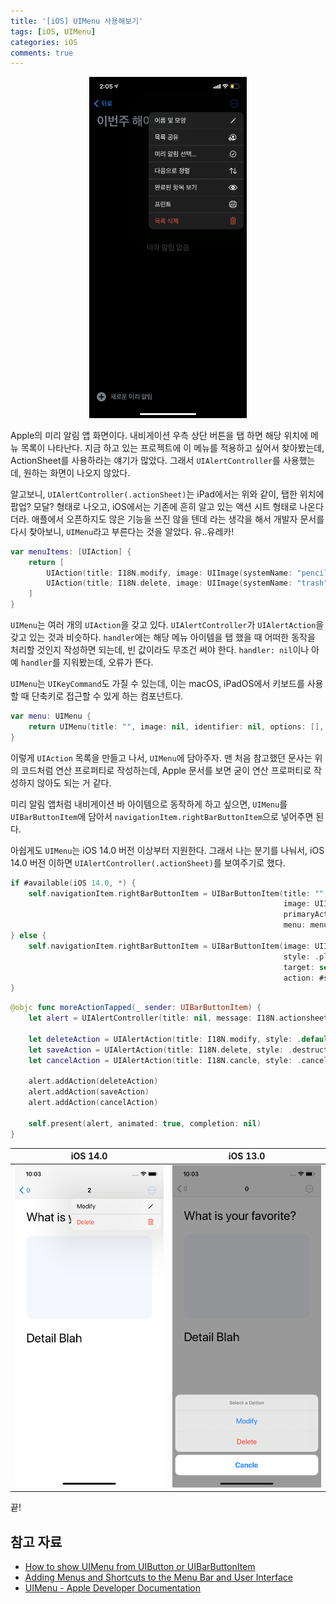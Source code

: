 ```yaml
---
title: '[iOS] UIMenu 사용해보기'
tags: [iOS, UIMenu]
categories: iOS
comments: true
---
```


<p align="center">
<img src="/assets/img/uimenu/uimenu.png" width="50%" />
</p>

Apple의 미리 알림 앱 화면이다. 내비게이션 우측 상단 버튼을 탭 하면 해당 위치에 메뉴 목록이 나타난다. 지금 하고 있는 프로젝트에 이 메뉴를 적용하고 싶어서 찾아봤는데, ActionSheet를 사용하라는 얘기가 많았다. 그래서 `UIAlertController`를 사용했는데, 원하는 화면이 나오지 않았다. 

알고보니, `UIAlertController(.actionSheet)`는 iPad에서는 위와 같이, 탭한 위치에 팝업? 모달? 형태로 나오고, iOS에서는 기존에 흔히 알고 있는 액션 시트 형태로 나온다더라. 애플에서 오픈하지도 않은 기능을 쓰진 않을 텐데 라는 생각을 해서 개발자 문서를 다시 찾아보니, `UIMenu`라고 부른다는 것을 알았다. 유..유레카!

```swift
var menuItems: [UIAction] {
	return [
		UIAction(title: I18N.modify, image: UIImage(systemName: "pencil"), handler: { _ in }),
		UIAction(title: I18N.delete, image: UIImage(systemName: "trash"), attributes: .destructive, handler: { _ in })
	]
}
```

`UIMenu`는 여러 개의 `UIAction`을 갖고 있다. `UIAlertController`가 `UIAlertAction`을 갖고 있는 것과 비슷하다. `handler`에는 해당 메뉴 아이템을 탭 했을 때 어떠한 동작을 처리할 것인지 작성하면 되는데, 빈 값이라도 무조건 써야 한다. `handler: nil`이나 아예 `handler`를 지워봤는데, 오류가 뜬다.

`UIMenu`는 `UIKeyCommand`도 가질 수 있는데, 이는 macOS, iPadOS에서 키보드를 사용할 때 단축키로 접근할 수 있게 하는 컴포넌트다.

```swift
var menu: UIMenu {
	return UIMenu(title: "", image: nil, identifier: nil, options: [], children: menuItems)
}
```

이렇게 `UIAction` 목록을 만들고 나서, `UIMenu`에 담아주자. 맨 처음 참고했던 문사는 위의 코드처럼 연산 프로퍼티로 작성하는데, Apple 문서를 보면 굳이 연산 프로퍼티로 작성하지 않아도 되는 거 같다.

미리 알림 앱처럼 내비게이션 바 아이템으로 동작하게 하고 싶으면, `UIMenu`를 `UIBarButtonItem`에 담아서 `navigationItem.rightBarButtonItem`으로 넣어주면 된다.

아쉽게도 `UIMenu`는 iOS 14.0 버전 이상부터 지원한다. 그래서 나는 분기를 나눠서, iOS 14.0 버전 이하면 `UIAlertController(.actionSheet)`를 보여주기로 했다.

```swift
if #available(iOS 14.0, *) {
    self.navigationItem.rightBarButtonItem = UIBarButtonItem(title: "",
                                                             image: UIImage(systemName: "ellipsis.circle"),
                                                             primaryAction: nil,
                                                             menu: menu)
} else {
    self.navigationItem.rightBarButtonItem = UIBarButtonItem(image: UIImage(systemName: "ellipsis.circle"),
                                                             style: .plain,
                                                             target: self,
                                                             action: #selector(moreActionTapped))
}
```

```swift
@objc func moreActionTapped(_ sender: UIBarButtonItem) {
    let alert = UIAlertController(title: nil, message: I18N.actionsheetMessage, preferredStyle: .actionSheet)

    let deleteAction = UIAlertAction(title: I18N.modify, style: .default, handler: { _ in })
    let saveAction = UIAlertAction(title: I18N.delete, style: .destructive, handler: { _ in })
    let cancelAction = UIAlertAction(title: I18N.cancle, style: .cancel, handler: { _ in })

    alert.addAction(deleteAction)
    alert.addAction(saveAction)
    alert.addAction(cancelAction)

    self.present(alert, animated: true, completion: nil)
}
```

| iOS 14.0 | iOS 13.0 |
| -------- | -------- |
| ![UIMenu 적용](/assets/img/uimenu/ios14.png) | ![actionSheet 적용](/assets/img/uimenu/ios13.png) |

끝!

## 참고 자료

-   [How to show UIMenu from UIButton or UIBarButtonItem](https://nemecek.be/blog/85/how-to-show-uimenu-from-uibutton-or-uibarbuttonitem)
-   [Adding Menus and Shortcuts to the Menu Bar and User Interface](https://developer.apple.com/documentation/uikit/uicommand/adding_menus_and_shortcuts_to_the_menu_bar_and_user_interface)
-   [UIMenu - Apple Developer Documentation](https://developer.apple.com/documentation/uiki.)